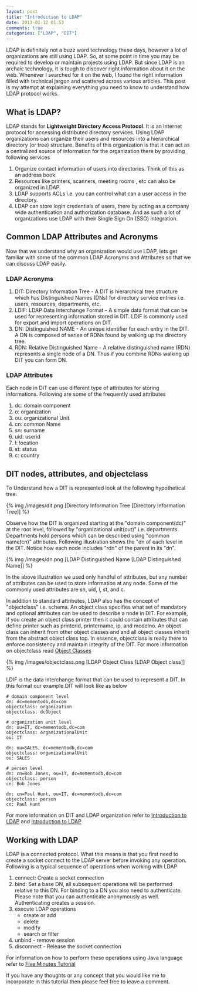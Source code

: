 ```yaml
---
layout: post
title: "Introduction to LDAP"
date: 2013-01-12 01:53
comments: true
categories: ["LDAP", "DIT"] 
---
```

LDAP is definitely not a buzz word technology these days, however a lot of organizations are still using LDAP. So, at some point in time you may be required to develop or maintain projects using LDAP. But since LDAP is an archaic technology, it is tough to discover right information about it on the web. Whenever I searched for it on the web, I found the right information filled with technical jargon and scattered across various articles. This post is my attempt at explaining everything you need to know to understand how LDAP protocol works.

<!-- more -->

## What is LDAP?

LDAP stands for **Lightweight Directory Access Protocol**. It is an Internet protocol for accessing distributed directory services. Using LDAP organizations can organize their users and resources into a hierarchical directory (or tree) structure. Benefits of this organization is that it can act as a centralized source of information for the organization there by providing following services

1. Organize contact information of users into directories. Think of this as an address book. 
2. Resources like printers, scanners, meeting rooms , etc can also be organized in LDAP.
3. LDAP supports ACLs i.e. you can control what can a user access in the directory.
4. LDAP can store login credentials of users, there by acting as a company wide authentication and authorization database. And as such a lot of organizations use LDAP with their Single Sign On (SSO) integration. 

## Common LDAP Attributes and Acronyms

Now that we understand why an organization would use LDAP, lets get familiar with some of the common LDAP Acronyms and Attributes so that we can discuss LDAP easily.

### LDAP Acronyms

1. DIT: Directory Information Tree - A DIT is hierarchical tree structure which has Distinguished Names (DNs) for directory service entries i.e. users, resources, departments, etc. 
2. LDIF: LDAP Data Interchange Format - A simple data format that can be used for representing information stored in DIT. LDIF is commonly used for export and import operations on DIT.
3. DN: Distinguished NAME - An unique identifier for each entry in the DIT. A DN is composed of series of RDNs found by walking up the directory tree.
4. RDN: Relative Distinguished Name - A relative distinguished name (RDN) represents a single node of a DN. Thus if you combine RDNs walking up DIT you can form DN.

### LDAP Attributes

Each node in DIT can use different type of attributes for storing informations. Following are some of the frequently used attributes

1. dc: domain component    
2. o: organization
3. ou: organizational Unit
4. cn: common Name
5. sn: surname
6. uid: userid    
7. l: location    
8. st: status    
9. c: country

## DIT nodes, attributes, and objectclass

To Understand how a DIT is represented look at the following hypothetical tree. 

{% img /images/dit.png [Directory Information Tree [Directory Information Tree]] %}

Observe how the DIT is organized starting at the "domain component(dc)" at the root level, followed by "organizational unit(out)" i.e. departments. Departments hold persons which can be described using "common name(cn)" attributes. Following illustration shows the "dn of each level in the DIT. Notice how each node includes "rdn" of the parent in its "dn".

{% img /images/dn.png [LDAP Distinguished Name [LDAP Distinguished Name]] %}

In the above illustration we used only handful of attributes, but any number of attributes can be used to store information at any node. Some of the commonly used attributes are sn, uid, l, st, and c. 

In addition to standard attributes, LDAP also has the concept of "objectclass" i.e. schema. An object class specifies what set of mandatory and optional attributes can be used to describe a node in DIT. For example, if you create an object class printer then it could contain attributes that can define printer such as printerid, printername, ip, and modelno. An object class can inherit from other object classes and and all object classes inherit from the abstract object class top. In essence, objectclass is really there to enforce consistency and maintain integrity of the DIT. For more information on objectclass read [Object Classes](http://publib.boulder.ibm.com/infocenter/iseries/v5r3/index.jsp?topic=%2Frzahy%2Frzahyobjectclass.htm)

{% img /images/objectclass.png [LDAP Object Class [LDAP Object class]] %}

LDIF is the data interchange format that can be used to represent a DIT. In this format our example DIT will look like as below

    # domain component level
    dn: dc=mementodb,dc=com
    objectclass: organization
    objectclass: dcObject

    # organization unit level
    dn: ou=IT, dc=mementodb,dc=com
    objectclass: organizationalUnit
    ou: IT

    dn: ou=SALES, dc=mementodb,dc=com
    objectclass: organizationalUnit 
    ou: SALES

    # person level
    dn: cn=Bob Jones, ou=IT, dc=mementodb,dc=com
    objectclass: person
    cn: Bob Jones

    dn: cn=Paul Hunt, ou=IT, dc=mementodb,dc=com
    objectclass: person
    cn: Paul Hunt

For more information on DIT and LDAP organization refer to [Introduction to LDAP](http://coewww.rutgers.edu/www1/linuxclass2003/lessons/lecture8.html) and [Introduction to LDAP](http://quark.humbug.org.au/publications/ldap/ldap_tut.html)

## Working with LDAP

LDAP is a connected protocol. What this means is that you first need to create a socket connect to the LDAP server before invoking any operation. Following is a typical sequence of operations when working with LDAP

1. connect: Create a socket connection
2. bind: Set a base DN, all subsequent operations will be performed relative to this DN. For binding to a DN you also need to authenticate. Please note that you can authenticate anonymously as well. Authenticating creates a session.
3. execute LDAP operations
    - create or add
	- delete
	- modify
	- search or filter
4. unbind - remove session
5. disconnect - Release the socket connection 

For information on how to perform these operations using Java language refer to [Five Minutes Tutorial](http://directory.apache.org/api/five-minutes-tutorial.html)

If you have any thoughts or any concept that you would like me to incorporate in this tutorial then please feel free to leave a comment.